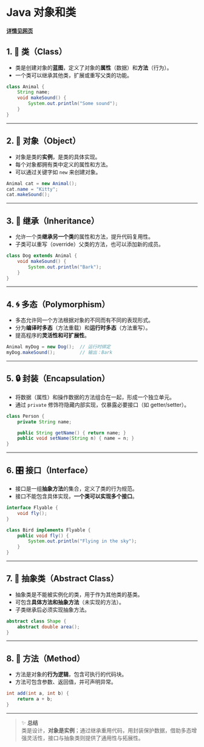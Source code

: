 # Java 对象和类
#### **[详情见网页](https://www.runoob.com/java/java-object-classes.html)**

## 1. 🔧 类（Class）

- 类是创建对象的**蓝图**，定义了对象的**属性**（数据）和**方法**（行为）。
- 一个类可以继承其他类，扩展或重写父类的功能。

```java
class Animal {
    String name;
    void makeSound() {
        System.out.println("Some sound");
    }
}
```

---

## 2. 🧱 对象（Object）

- 对象是类的**实例**，是类的具体实现。
- 每个对象都拥有类中定义的属性和方法。
- 可以通过关键字如 `new` 来创建对象。

```java
Animal cat = new Animal();
cat.name = "Kitty";
cat.makeSound();
```

---

## 3. 🧬 继承（Inheritance）

- 允许一个类**继承另一个类**的属性和方法，提升代码复用性。
- 子类可以重写（override）父类的方法，也可以添加新的成员。

```java
class Dog extends Animal {
    void makeSound() {
        System.out.println("Bark");
    }
}
```

---

## 4. 🌀 多态（Polymorphism）

- 多态允许同一个方法根据对象的不同而有不同的表现形式。
- 分为**编译时多态**（方法重载）和**运行时多态**（方法重写）。
- 提高程序的**灵活性和可扩展性**。

```java
Animal myDog = new Dog();  // 运行时绑定
myDog.makeSound();         // 输出：Bark
```

---

## 5. 🔒 封装（Encapsulation）

- 将数据（属性）和操作数据的方法组合在一起，形成一个独立单元。
- 通过 `private` 修饰符隐藏内部实现，仅暴露必要接口（如 getter/setter）。

```java
class Person {
    private String name;

    public String getName() { return name; }
    public void setName(String n) { name = n; }
}
```

---

## 6. 🎛️ 接口（Interface）

- 接口是一组**抽象方法**的集合，定义了类的行为规范。
- 接口不能包含具体实现，**一个类可以实现多个接口**。

```java
interface Flyable {
    void fly();
}

class Bird implements Flyable {
    public void fly() {
        System.out.println("Flying in the sky");
    }
}
```

---

## 7. 🧩 抽象类（Abstract Class）

- 抽象类是不能被实例化的类，用于作为其他类的基类。
- 可包含**具体方法和抽象方法**（未实现的方法）。
- 子类继承后必须实现抽象方法。

```java
abstract class Shape {
    abstract double area();
}
```

---

## 8. 🔁 方法（Method）

- 方法是对象的**行为逻辑**，包含可执行的代码块。
- 方法可包含参数、返回值，并可声明异常。

```java
int add(int a, int b) {
    return a + b;
}
```

---

> ✨ **总结**  
类是设计，**对象是实例**；通过继承重用代码，用封装保护数据，借助多态增强灵活性，接口与抽象类则提供了通用性与拓展性。
